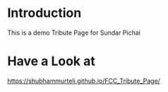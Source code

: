 # Introduction
This is a demo Tribute Page for Sundar Pichai
# Have a Look at
https://shubhammurteli.github.io/FCC_Tribute_Page/